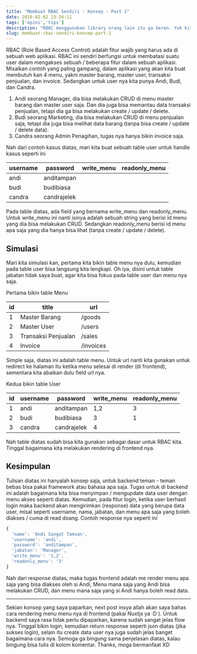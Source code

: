 ```yaml
---
title: "Membuat RBAC Sendiri : Konsep - Part 1"
date: 2019-02-02 23:34:11
tags: ['opini','tips']
description: "RBAC menggunakan library orang lain itu ga keren. Yuk kita bikin RBAC dengan konsep kita sendiri..."
slug: membuat-rbac-sendiri-konsep-part-1
---
```


RBAC (Role Based Access Control) adalah fitur wajib yang harus ada di sebuah web aplikasi. RBAC ini sendiri berfungsi untuk membatasi suatu user dalam mengakses sebuah / beberapa fitur dalam sebuah aplikasi. Misalkan contoh yang paling gampang, dalam aplikasi yang akan kita buat membutuh kan 4 menu, yakni master barang, master user, transaksi penjualan, dan invoice. Sedangkan untuk user nya kita punya Andi, Budi, dan Candra.

1. Andi seorang Manager, dia bisa melakukan CRUD di menu master barang dan master user saja. Dan dia juga bisa memantau data transaksi penjualan, tetapi dia ga bisa melakukan create / update / delete.
2. Budi seorang Marketing, dia bisa melakukan CRUD di menu penjualan saja, tetapi dia juga bisa melihat data barang (tanpa bisa create / update / delete data).
3. Candra seorang Admin Penagihan, tugas nya hanya bikin invoice saja.

Nah dari contoh kasus diatas, mari kita buat sebuah table user untuk handle kasus seperti ini

username | password | write_menu | readonly_menu
--- | --- | --- | ---
andi | anditampan
budi | budibiasa
candra | candrajelek

Pada table diatas, ada field yang bernama write_menu dan readonly_menu. Untuk write_menu ini nanti isinya adalah sebuah string yang berisi id menu yang dia bisa melakukan CRUD. Sedangkan readonly_menu berisi id menu apa saja yang dia hanya bisa lihat (tanpa create / update / delete).

## Simulasi

Mari kita simulasi kan, pertama kita bikin table menu nya dulu, kemudian pada table user bisa langsung kita lengkapi. Oh iya, disini untuk table jabatan tidak saya buat, agar kita bisa fokus pada table user dan menu nya saja.

Pertama bikin table Menu

id | title | url
--- | --- | ---
1 | Master Barang | /goods
2 | Master User | /users
3 | Transaksi Penjualan | /sales
4 | Invoice | /invoices

Simple saja, diatas ini adalah table menu. Untuk url nanti kita gunakan untuk redirect ke halaman itu ketika menu selesai di render (di frontend), sementara kita abaikan dulu field url nya.

Kedua bikin table User

id | username | password | write_menu | readonly_menu
--- | --- | --- | --- | ---
1 | andi | anditampan | 1,2 | 3
2 | budi | budibiasa | 3 | 1
3 | candra | candrajelek | 4

Nah table diatas sudah bisa kita gunakan sebagai dasar untuk RBAC kita. Tinggal bagaimana kita melakukan rendering di frontend nya.

## Kesimpulan

Tulisan diatas ini hanyalah konsep saja, untuk backend teman - teman bebas bisa pakai framework atau bahasa apa saja. Tugas untuk di backend ini adalah bagaimana kita bisa menyimpan / mengupdate data user dengan menu akses seperti diatas. Kemudian, pada fitur login, ketika user berhasil login maka backend akan mengirimkan (response) data yang berupa data user, misal seperti username, nama, jabatan, dan menu apa saja yang boleh diakses / cuma di read doang. Contoh response nya seperti ini

```javascript
{
  'name': 'Andi Sangat Tamvan',
  'username': 'andi',
  'password': 'anditampan',
  'jabatan': 'Manager',
  'write_menu': '1,2',
  'readonly_menu': '3'
}
```

Nah dari response diatas, maka tugas frontend adalah me render menu apa saja yang bisa diakses oleh si Andi, Menu mana saja yang Andi bisa melakukan CRUD, dan menu mana saja yang si Andi hanya boleh read data.

<hr/>

Sekian konsep yang saya paparkan, next post insya allah akan saya bahas cara rendering menu menu nya di frontend (pakai Nuxtjs ya :D ). Untuk backend saya rasa tidak perlu dipaparkan, karena sudah sangat jelas flow nya. Tinggal bikin login, kemudian return response seperti json diatas (jika sukses login), selain itu create data user nya juga sudah jelas banget bagaimana cara nya. Semoga ga bingung sama penjelasan diatas, kalau bingung bisa tulis di kolom komentar. Thanks, moga bermanfaat XD
